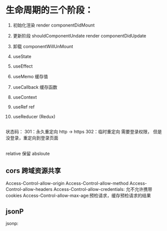 #   生命周期的三个阶段：
1.  初始化渲染 render componentDidMount
2.  更新阶段 shouldComponentUndate render componentDidUpdate
3.  卸载 componentWillUnMount


1.  useState
2.  useEffect <!-- Inportant -->
3.  useMemo 缓存值
4.  useCallback 缓存函数
5.  useContext
6.  useRef  ref
7.  useReducer (Redux)

##  
状态码：
301：永久重定向 http -> https
302：临时重定向 需要登录权限， 但是没登录，重定向到登录页面

##  
relative 保留
absloute 

##  cors 跨域资源共享
Access-Control-allow-origin
Access-Control-allow-method
Access-Control-allow-headers
Access-Control-allow-credentials: 允不允许携带 cookies
Access-Control-allow-max-age:预检请求，缓存预检请求的结果

##  jsonP
jsonp: